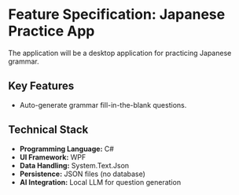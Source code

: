 # Feature Specification: Japanese Practice App

The application will be a desktop application for practicing Japanese grammar.

## Key Features
- Auto-generate grammar fill-in-the-blank questions.

## Technical Stack
- **Programming Language:** C#
- **UI Framework:** WPF
- **Data Handling:** System.Text.Json
- **Persistence:** JSON files (no database)
- **AI Integration:** Local LLM for question generation
